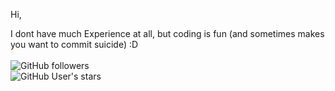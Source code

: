 Hi,

I dont have much Experience at all, but coding is fun (and sometimes makes you want to commit suicide) :D<br><br>
<img alt="GitHub followers" src="https://img.shields.io/github/followers/kellerossel?style=plastic">
 <br><img alt="GitHub User's stars" src="https://img.shields.io/github/stars/kellerossel?style=plastic"><br>
